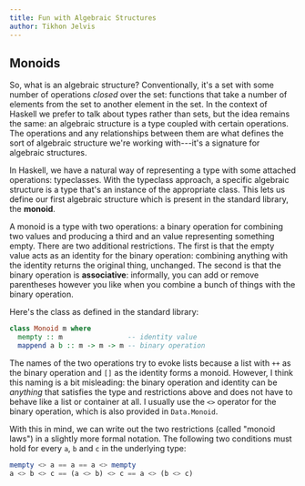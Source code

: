 ```yaml
---
title: Fun with Algebraic Structures
author: Tikhon Jelvis
---
```


## Monoids

So, what is an algebraic structure? Conventionally, it's a set with some number of operations *closed* over the set: functions that take a number of elements from the set to another element in the set. In the context of Haskell we prefer to talk about types rather than sets, but the idea remains the same: an algebraic structure is a type coupled with certain operations. The operations and any relationships between them are what defines the sort of algebraic structure we're working with---it's a signature for algebraic structures.

In Haskell, we have a natural way of representing a type with some attached operations: typeclasses. With the typeclass approach, a specific algebraic structure is a type that's an instance of the appropriate class. This lets us define our first algebraic structure which is present in the standard library, the **monoid**.

A monoid is a type with two operations: a binary operation for combining two values and producing a third and an value representing something empty. There are two additional restrictions. The first is that the empty value acts as an identity for the binary operation: combining anything with the identity returns the original thing, unchanged. The second is that the binary operation is **associative**: informally, you can add or remove parentheses however you like when you combine a bunch of things with the binary operation.

Here's the class as defined in the standard library:

```haskell
class Monoid m where
  mempty :: m                -- identity value
  mappend a b :: m -> m -> m -- binary operation
```

The names of the two operations try to evoke lists because a list with `++` as the binary operation and `[]` as the identity forms a monoid. However, I think this naming is a bit misleading: the binary operation and identity can be *anything* that satisfies the type and restrictions above and does not have to behave like a list or container at all. I usually use the `<>` operator for the binary operation, which is also provided in `Data.Monoid`.

With this in mind, we can write out the two restrictions (called "monoid laws") in a slightly more formal notation. The following two conditions must hold for every `a`, `b` and `c` in the underlying type:

```haskell
mempty <> a == a == a <> mempty
a <> b <> c == (a <> b) <> c == a <> (b <> c)
```

